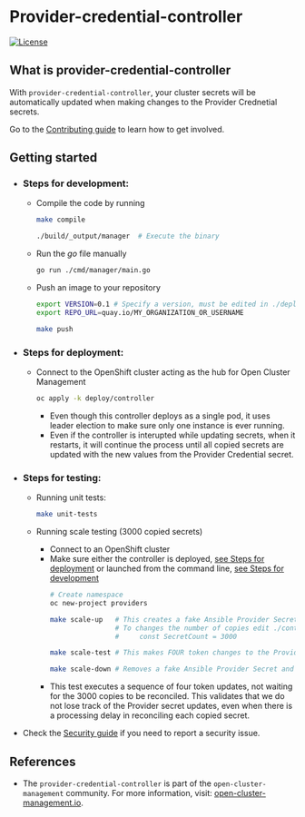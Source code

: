 # Provider-credential-controller

[![License](https://img.shields.io/:license-apache-blue.svg)](http://www.apache.org/licenses/LICENSE-2.0.html)

## What is provider-credential-controller

With `provider-credential-controller`, your cluster secrets will be automatically updated when making changes to the Provider Crednetial secrets.

Go to the [Contributing guide](CONTRIBUTING.md) to learn how to get involved.

## Getting started

- ### Steps for development: 

  - Compile the code by running
    ```bash
    make compile

    ./build/_output/manager  # Execute the binary
    ```
  
  - Run the _go_ file manually
    ```bash
    go run ./cmd/manager/main.go
    ```
  
  - Push an image to your repository
    ```bash
    export VERSION=0.1 # Specify a version, must be edited in ./deploy/controller/deployment.yaml
    export REPO_URL=quay.io/MY_ORGANIZATION_OR_USERNAME

    make push
    ```


- ### Steps for deployment:

  - Connect to the OpenShift cluster acting as the hub for Open Cluster Management
    ```bash
    oc apply -k deploy/controller
    ```
    - Even though this controller deploys as a single pod, it uses leader election to make sure only one instance is ever running.
    - Even if the controller is interupted while updating secrets, when it restarts, it will continue the process until all copied secrets are updated with the new values from the Provider Credential secret.

- ### Steps for testing:

  - Running unit tests:
    ```bash
    make unit-tests
    ```

  - Running scale testing (3000 copied secrets)
    - Connect to an OpenShift cluster
    - Make sure either the controller is deployed, [see Steps for deployment](#Steps-for-deployment) or launched from the command line, [see Steps for development](#Steps-for-development)
      ```bash
      # Create namespace
      oc new-project providers

      make scale-up   # This creates a fake Ansible Provider Secret, and makes 3000 copies
                      # To changes the number of copies edit ./controller/provider-credential-controller_scale_test.go
                      #     const SecretCount = 3000

      make scale-test # This makes FOUR token changes to the Provider secret without waiting

      make scale-down # Removes a fake Ansible Provider Secret and deletes 3000 copies
      ```
    - This test executes a sequence of four token updates, not waiting for the 3000 copies to be reconciled. This validates that we do not lose track of the Provider secret updates, even when there is a processing delay in reconciling each copied secret.


- Check the [Security guide](SECURITY.md) if you need to report a security issue.


## References

- The `provider-credential-controller` is part of the `open-cluster-management` community. For more information, visit: [open-cluster-management.io](https://open-cluster-management.io).
